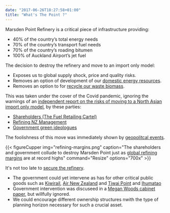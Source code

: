 ```yaml
---
date: "2017-06-26T18:27:58+01:00"
title: "What's The Point ?"
---
```


Marsden Point Refinery is a critical piece of infrastructure providing:

- 40% of the country’s total energy needs
- 70% of the country’s transport fuel needs
- 70% of the country’s roading bitumen
- 100% of Auckland Airport’s jet fuel

The decision to  destroy the refinery and move to an import only model: 

- Exposes us to global supply shock, price and quality risks.
- Removes an option of development of our [domestic energy resources]().
- Removes an option to for [recycle our waste biomass]().

This was taken under the cover of the Covid pandemic, ignoring the warnings of an 
[independent report on the risks of moving to a North Asian import only model](), by these parties: 

- [Shareholders (The Fuel Retailing Cartel)]()
- [Refining NZ Management]()
- [Government green ideologues]()

The foolishness of this move was immediately shown by [geopolitcal events]().

{{< figureCupper
img="refining-margins.png" 
caption="The shareholders and government collude to destroy Marsden Point just as [global refining margins](https://www.neste.com/investors/market-data/oil-product-margins) are at record highs" 
command="Resize" 
options="700x" >}}

It's not too late to [secure the refinery](https://www.securemarsdenrefinery.nz/).

- The government could yet intervene as has for other critical public goods such as [Kiwirail](https://www.kiwirail.co.nz/our-story/history/), [Air New Zealand]() and [Tiwai Point]() and [Ihumatao](https://www.rnz.co.nz/news/political/433043/ihumatao-deal-struck-between-government-and-fletcher-building-to-buy-disputed-land)
- Government intervention was discuseed in a [Megan Woods cabinet paper](), but willfully ignored.
- We could encourage different ownership structures nwith the type of planning horizon necessary for such a crucial asset.






